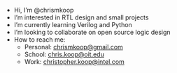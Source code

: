 - Hi, I’m @chrismkoop
- I’m interested in RTL design and small projects
- I’m currently learning Verilog and Python
- I’m looking to collaborate on open source logic design
- How to reach me:
  - Personal: chrismkoop@gmail.com
  - School:   chris.koop@oit.edu
  - Work:     christopher.koop@intel.com
